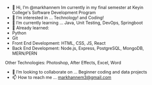 - 👋 Hi, I’m @markhannem
Im currently in my final semester at Keyin College's Software Development Program 
- 👀 I’m interested in ...
Technology! and Coding!
- 🌱 I’m currently learning ...
Java, Unit Testing, DevOps, Springboot
- 👀 Already learned:
- Python
- Git
- Front End Development: HTML, CSS, JS, React
- Back End Development: Node.js, Express, PostgreSQL, MongoDB, MERN/PERN

Other Technologies: Photoshop, After Effects, Excel, Word

- 💞️ I’m looking to collaborate on ...
Beginner coding and data projects
- 📫 How to reach me ...
markhannem3@gmail.com

<!---
markhannem/markhannem is a ✨ special ✨ repository because its `README.md` (this file) appears on your GitHub profile.
You can click the Preview link to take a look at your changes.
--->
